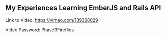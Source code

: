 ## My Experiences Learning EmberJS and Rails API ##

Link to Video: https://vimeo.com/139368029

Video Password: Phase3Fireflies
